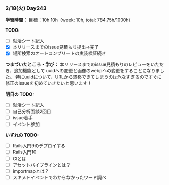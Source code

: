 ### 2/18(火) Day243

**学習時間：**
目標：10h
10h（week: 10h, total: 784.75h/1000h）

**TODO:**
- [ ] 就活シート記入
- [x] 本リリースまでのissue見積もり提出->完了
- [x] 場所検索のオートコンプリートの実装検証続き

**つまづいたところ・学び：**
本リリースまでのissue見積もりのレビューをいただき、追加機能として
uuidへの変更と画像のwebpへの変更をすることになりました。
特にuuidについて、URLから遷移できてしまうのは危なすぎるのですぐに修正のissueを初めていきたいと思います！

**明日の TODO:**
- [ ] 就活シート記入
- [ ] 自己分析面談2回目
- [ ] issue着手
- [ ] イベント参加

**いずれの TODO:**
- [ ] Rails入門9のデプロイする
- [ ] Rails入門10
- [ ] CIとは
- [ ] アセットパイプラインとは？
- [ ] importmapとは？
- [ ] スキメトイベントでわからなかったワード調べ

